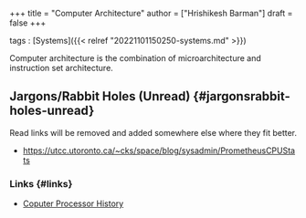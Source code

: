 +++
title = "Computer Architecture"
author = ["Hrishikesh Barman"]
draft = false
+++

tags
: [Systems]({{< relref "20221101150250-systems.md" >}})

Computer architecture is the combination of microarchitecture and instruction set architecture.


## Jargons/Rabbit Holes (Unread) {#jargonsrabbit-holes-unread}

Read links will be removed and added somewhere else where they fit better.

-   <https://utcc.utoronto.ca/~cks/space/blog/sysadmin/PrometheusCPUStats>


### Links {#links}

-   [Coputer Processor History](https://www.computerhope.com/history/processor.htm)
